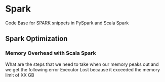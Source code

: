 # Spark
Code Base for SPARK snippets in PySpark and Scala Spark

## Spark Optimization

### Memory Overhead with Scala Spark
What are the steps that we need to take when our memory peaks out and we get the following error
Executor Lost because it exceeded the memory limit of XX GB
